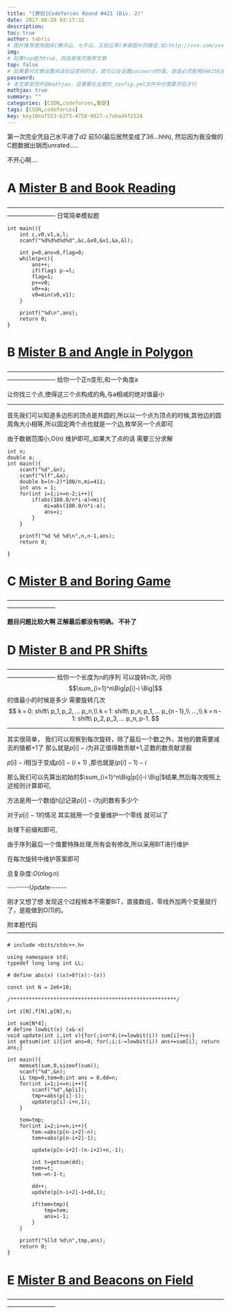 ```yaml
---
title: "[原创]Codeforces Round #421 (Div. 2)"
date: 2017-06-28 03:17:32
description:
toc: true
author: tabris
# 图片推荐使用图床(腾讯云、七牛云、又拍云等)来做图片的路径.如:http://xxx.com/xxx.jpg
img:
# 如果top值为true，则会是首页推荐文章
top: false
# 如果要对文章设置阅读验证密码的话，就可以在设置password的值，该值必须是用SHA256加密后的密码，防止被他人识破
password:
# 本文章是否开启mathjax，且需要在主题的_config.yml文件中也需要开启才行
mathjax: true
summary: ""
categories: [CSDN,codeforces,套题]
tags: [CSDN,codeforces]
key: key10eaf553-b2f3-4750-9827-c7ebad4f2524
---
```


第一次完全凭自己水平进了d2 前50(最后居然变成了36...hhh), 然后因为我没做的C题数据出锅而unrated.....

不开心啊....



# A	[Mister B and Book Reading](http://codeforces.com/contest/820/problem/A)
————————————————————————————————————————————
日常简单模拟题

```
int main(){
    int c,v0,v1,a,l;
    scanf("%d%d%d%d%d",&c,&v0,&v1,&a,&l);

    int p=0,ans=0,flag=0;
    while(p<c){
        ans++;
        if(flag) p-=l;
        flag=1;
        p+=v0;
        v0+=a;
        v0=min(v0,v1);
    }

    printf("%d\n",ans);
    return 0;
}
```

# B	[Mister B and Angle in Polygon](http://codeforces.com/contest/820/problem/B)
————————————————————————————————————————————
给你一个正n变形,和一个角度a

让你找三个点,使得这三个点构成的角,与a相减的绝对值最小

-----------------------
首先我们可以知道多边形的顶点是共圆的,所以以一个点为顶点的时候,其他边的圆周角大小相等,所以固定两个点也就是一个边,枚举另一个点即可


由于数据范围小,O(n) 维护即可,,如果大了点的话 需要三分求解

```
int n;
double a;
int main(){
    scanf("%d",&n);
    scanf("%lf",&a);
    double b=(n-2)*180/n,mi=411;
    int ans = 1;
    for(int i=1;i<=n-2;i++){
        if(abs(180.0/n*i-a)<mi){
            mi=abs(180.0/n*i-a);
            ans=i;
        }
    }

    printf("%d %d %d\n",n,n-1,ans);
    return 0;

}
```
# C	[Mister B and Boring Game](http://codeforces.com/contest/820/problem/C)
————————————————————————————————————————————

**题目问题比较大啊   正解最后都没有明确。  不补了**

# D	[Mister B and PR Shifts](http://codeforces.com/contest/820/problem/D)
————————————————————————————————————————————
给你一个长度为n的序列
可以旋转n次,
问你$$\sum_{i=1}^n\Big|p[i]-i \Big|$$的值最小的时候是多少 需要旋转几次
$$
k = 0: shift\ p_1, p_2, ... p_n,\\
k = 1: shift\ p_n, p_1, ... p_{n - 1},\\
...,\\
k = n - 1: shift\ p_2, p_3, ... p_n, p-1.
$$

-------
其实很简单，
我们可以观察到每次旋转，除了最后一个数之外，其他的数需要减去的值都+1了
那么就是$p[i]-i$为非正值得数贡献+1,正数的数贡献坚毅

$p[i]-i$相当于变成$p[i]-(i+1)$ ,那也就是$(p[i]-1)-i$

那么我们可以先算出初始的$\sum_{i=1}^n\Big|p[i]-i \Big|$结果,然后每次按照上述规则计算即可,

方法是用一个数组h[j]记录$p[i]-i$为j的数有多少个

对于$p[i]-1$的情况 其实就用一个变量维护一个零线 就可以了

处理下前缀和即可,

由于序列最后一个值要特殊处理,所有会有修改,所以采用BIT进行维护

在每次旋转中维护答案即可

总复杂度:$O(n\log n)$

--------Update------

刚才又想了想 发现这个过程根本不需要BIT，直接数组，零线外加两个变量就行了，是能做到O(1)的。

附本题代码
————————————————————————————————————
```
# include <bits/stdc++.h>

using namespace std;
typedef long long int LL;

# define abs(x) ((x)>0?(x):-(x))

const int N = 2e6+10;

/******************************************************/

int z[N],f[N],p[N],n;

int sum[N*4];
# define lowbit(x) (x&-x)
void update(int i,int v){for(;i<n*4;i+=lowbit(i)) sum[i]+=v;}
int getsum(int i){int ans=0; for(;i;i-=lowbit(i)) ans+=sum[i]; return ans;}

int main(){
    memset(sum,0,sizeof(sum));
    scanf("%d",&n);
    LL tmp=0,tem=0;int ans = 0,dd=n;
    for(int i=1;i<=n;i++){
        scanf("%d",&p[i]);
        tmp+=abs(p[i]-i);
        update(p[i]-i+n,1);
    }

    tem=tmp;
    for(int i=2;i<=n;i++){
        tem-=abs(p[n-i+2]-n);
        tem+=abs(p[n-i+2]-1);

        update(p[n-i+2]-(n-i+2)+n,-1);

        int t=getsum(dd);
        tem+=t;
        tem-=n-1-t;

		dd++;
        update(p[n-i+2]-1+dd,1);

        if(tem<tmp){
            tmp=tem;
            ans=i-1;
        }
    }

    printf("%lld %d\n",tmp,ans);
    return 0;
}
```

# E	[Mister B and Beacons on Field](http://codeforces.com/contest/820/problem/E)
————————————————————————————————————————————
